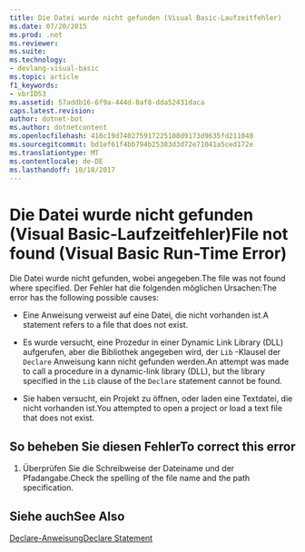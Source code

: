 ```yaml
---
title: Die Datei wurde nicht gefunden (Visual Basic-Laufzeitfehler)
ms.date: 07/20/2015
ms.prod: .net
ms.reviewer: 
ms.suite: 
ms.technology:
- devlang-visual-basic
ms.topic: article
f1_keywords:
- vbrID53
ms.assetid: 57addb16-6f9a-444d-8af8-dda52431daca
caps.latest.revision: 
author: dotnet-bot
ms.author: dotnetcontent
ms.openlocfilehash: 410c19d740275917225108d9173d9635fd211040
ms.sourcegitcommit: bd1ef61f4bb794b25383d3d72e71041a5ced172e
ms.translationtype: MT
ms.contentlocale: de-DE
ms.lasthandoff: 10/18/2017
---
```

# <a name="file-not-found-visual-basic-run-time-error"></a><span data-ttu-id="ee181-102">Die Datei wurde nicht gefunden (Visual Basic-Laufzeitfehler)</span><span class="sxs-lookup"><span data-stu-id="ee181-102">File not found (Visual Basic Run-Time Error)</span></span>
<span data-ttu-id="ee181-103">Die Datei wurde nicht gefunden, wobei angegeben.</span><span class="sxs-lookup"><span data-stu-id="ee181-103">The file was not found where specified.</span></span> <span data-ttu-id="ee181-104">Der Fehler hat die folgenden möglichen Ursachen:</span><span class="sxs-lookup"><span data-stu-id="ee181-104">The error has the following possible causes:</span></span>  
  
-   <span data-ttu-id="ee181-105">Eine Anweisung verweist auf eine Datei, die nicht vorhanden ist.</span><span class="sxs-lookup"><span data-stu-id="ee181-105">A statement refers to a file that does not exist.</span></span>  
  
-   <span data-ttu-id="ee181-106">Es wurde versucht, eine Prozedur in einer Dynamic Link Library (DLL) aufgerufen, aber die Bibliothek angegeben wird, der `Lib` -Klausel der `Declare` Anweisung kann nicht gefunden werden.</span><span class="sxs-lookup"><span data-stu-id="ee181-106">An attempt was made to call a procedure in a dynamic-link library (DLL), but the library specified in the `Lib` clause of the `Declare` statement cannot be found.</span></span>  
  
-   <span data-ttu-id="ee181-107">Sie haben versucht, ein Projekt zu öffnen, oder laden eine Textdatei, die nicht vorhanden ist.</span><span class="sxs-lookup"><span data-stu-id="ee181-107">You attempted to open a project or load a text file that does not exist.</span></span>  
  
## <a name="to-correct-this-error"></a><span data-ttu-id="ee181-108">So beheben Sie diesen Fehler</span><span class="sxs-lookup"><span data-stu-id="ee181-108">To correct this error</span></span>  
  
1.  <span data-ttu-id="ee181-109">Überprüfen Sie die Schreibweise der Dateiname und der Pfadangabe.</span><span class="sxs-lookup"><span data-stu-id="ee181-109">Check the spelling of the file name and the path specification.</span></span>  
  
## <a name="see-also"></a><span data-ttu-id="ee181-110">Siehe auch</span><span class="sxs-lookup"><span data-stu-id="ee181-110">See Also</span></span>  
 [<span data-ttu-id="ee181-111">Declare-Anweisung</span><span class="sxs-lookup"><span data-stu-id="ee181-111">Declare Statement</span></span>](../../../visual-basic/language-reference/statements/declare-statement.md)
